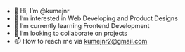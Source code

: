 - 👋 Hi, I’m @kumejnr
- 👀 I’m interested in Web Developing and Product Designs
- 🌱 I’m currently learning Frontend Development
- 💞️ I’m looking to collaborate on projects
- 📫 How to reach me via kumejnr2@gmail.com

<!---
kumejnr/kumejnr is a ✨ special ✨ repository because its `README.md` (this file) appears on your GitHub profile.
You can click the Preview link to take a look at your changes.
--->
